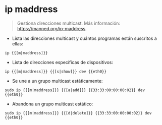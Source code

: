# ip maddress

> Gestiona direcciones multicast.
> Más información: <https://manned.org/ip-maddress>.

- Lista las direcciones multicast y cuántos programas están suscritos a ellas:

`ip {{[m|maddress]}}`

- Lista de direcciones específicas de dispositivos:

`ip {{[m|maddress]}} {{[s|show]}} dev {{eth0}}`

- Se une a un grupo multicast estáticamente:

`sudo ip {{[m|maddress]}} {{[a|add]}} {{33:33:00:00:00:02}} dev {{eth0}}`

- Abandona un grupo multicast estático:

`sudo ip {{[m|maddress]}} {{[d|delete]}} {{33:33:00:00:00:02}} dev {{eth0}}`
